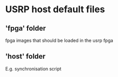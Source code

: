 # USRP host default files

## 'fpga' folder

fpga images that should be loaded in the usrp fpga

## 'host' folder

E.g. synchronisation script
